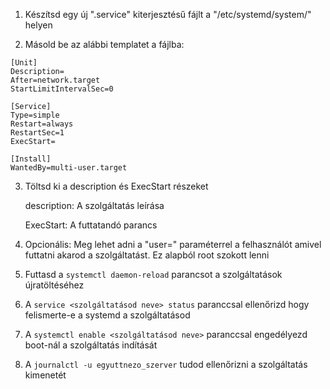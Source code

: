 1.  Készítsd egy új ".service" kiterjesztésű fájlt a "/etc/systemd/system/" helyen

2.  Másold be az alábbi templatet a fájlba:

```
[Unit]
Description=
After=network.target
StartLimitIntervalSec=0

[Service]
Type=simple
Restart=always
RestartSec=1
ExecStart=

[Install]
WantedBy=multi-user.target
```

3.  Töltsd ki a description és ExecStart részeket

    description:    A szolgáltatás leírása

    ExecStart:      A futtatandó parancs

4.  Opcionális: Meg lehet adni a "user=" paraméterrel a felhasználót amivel futtatni akarod a szolgáltatást. Ez alapból root szokott lenni

5.  Futtasd a ```systemctl daemon-reload``` parancsot a szolgáltatások újratöltéséhez

6.  A ```service <szolgáltatásod neve> status``` paranccsal ellenőrizd hogy felismerte-e a systemd a szolgáltatásod

7.  A ```systemctl enable <szolgáltatásod neve>``` paranccsal engedélyezd boot-nál a szolgáltatás indítását

8.  A ```journalctl -u egyuttnezo_szerver``` tudod ellenőrizni a szolgáltatás kimenetét
